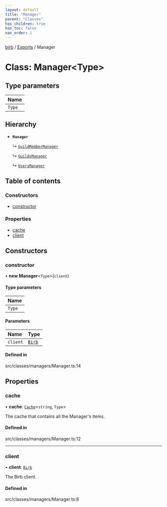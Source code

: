 ```yaml
---
layout: default
title: "Manager"
parent: "Classes"
has_children: true
has_toc: false
nav_order: 1
---
```


[birb](README.md) / [Exports](modules.md) / Manager

# Class: Manager<Type\>

## Type parameters

| Name |
| :------ |
| `Type` |

## Hierarchy

- **`Manager`**

  ↳ [`GuildMemberManager`](GuildMemberManager.md)

  ↳ [`GuildsManager`](GuildsManager.md)

  ↳ [`UsersManager`](UsersManager.md)

## Table of contents

### Constructors

- [constructor](Manager.md#constructor)

### Properties

- [cache](Manager.md#cache)
- [client](Manager.md#client)

## Constructors

### constructor

• **new Manager**<`Type`\>(`client`)

#### Type parameters

| Name |
| :------ |
| `Type` |

#### Parameters

| Name | Type |
| :------ | :------ |
| `client` | [`Birb`](Birb.md) |

#### Defined in

src/classes/managers/Manager.ts:14

## Properties

### cache

• **cache**: [`Cache`](Cache.md)<`string`, `Type`\>

The cache that contains all the Manager's items.

#### Defined in

src/classes/managers/Manager.ts:12

___

### client

• **client**: [`Birb`](Birb.md)

The Birb client.

#### Defined in

src/classes/managers/Manager.ts:8
